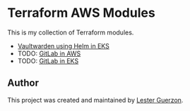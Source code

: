 
# Terraform AWS Modules

This is my collection of Terraform modules.

- [Vaultwarden using Helm in EKS](./vaultwarden-kubernetes/)
- TODO: [GitLab in AWS](./gitlab/)
- TODO: [GitLab in EKS](./gitlab-kubernetes/)

## Author

This project was created and maintained by [Lester Guerzon](https://medium.com/@sreafterhours).
